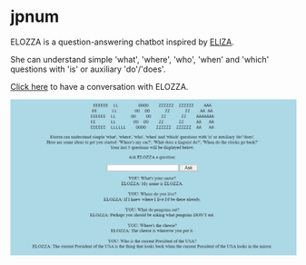 # jpnum

ELOZZA is a question-answering chatbot inspired by [ELIZA](https://en.wikipedia.org/wiki/ELIZA).

She can understand simple 'what', 'where', 'who', 'when' and 'which' questions with 'is' or auxiliary 'do'/'does'.

[Click here](https://ljdyer.pythonanywhere.com/) to have a conversation with ELOZZA.

<img src="readme-img/screenshot.PNG" />
